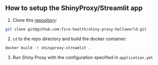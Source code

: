 ## How to setup the ShinyProxy/Streamlit app
1. Clone this [repository](https://github.com/Tiro-health/shiny-proxy-helloworld):
  ```bash
  git clone git@github.com:Tiro-health/shiny-proxy-helloworld.git
  ```
2. `cd` to the repo directory and build the docker container:
  ```bash
  docker build -t shinyproxy-streamlit .
  ```
  
3. Run Shiny Proxy with the configuration specified in `application.yml`
 
